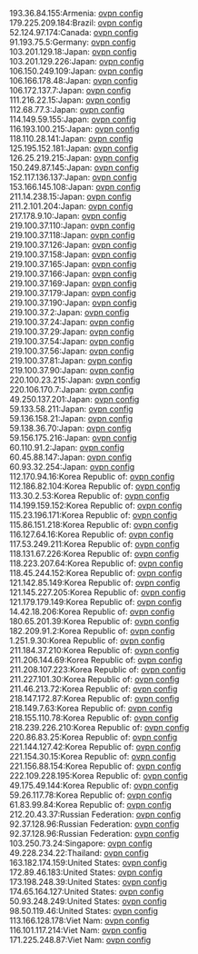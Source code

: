 193.36.84.155:Armenia: [ovpn config](vpn/193_36_84_155.ovpn)  
179.225.209.184:Brazil: [ovpn config](vpn/179_225_209_184.ovpn)  
52.124.97.174:Canada: [ovpn config](vpn/52_124_97_174.ovpn)  
91.193.75.5:Germany: [ovpn config](vpn/91_193_75_5.ovpn)  
103.201.129.18:Japan: [ovpn config](vpn/103_201_129_18.ovpn)  
103.201.129.226:Japan: [ovpn config](vpn/103_201_129_226.ovpn)  
106.150.249.109:Japan: [ovpn config](vpn/106_150_249_109.ovpn)  
106.166.178.48:Japan: [ovpn config](vpn/106_166_178_48.ovpn)  
106.172.137.7:Japan: [ovpn config](vpn/106_172_137_7.ovpn)  
111.216.22.15:Japan: [ovpn config](vpn/111_216_22_15.ovpn)  
112.68.77.3:Japan: [ovpn config](vpn/112_68_77_3.ovpn)  
114.149.59.155:Japan: [ovpn config](vpn/114_149_59_155.ovpn)  
116.193.100.215:Japan: [ovpn config](vpn/116_193_100_215.ovpn)  
118.110.28.141:Japan: [ovpn config](vpn/118_110_28_141.ovpn)  
125.195.152.181:Japan: [ovpn config](vpn/125_195_152_181.ovpn)  
126.25.219.215:Japan: [ovpn config](vpn/126_25_219_215.ovpn)  
150.249.87.145:Japan: [ovpn config](vpn/150_249_87_145.ovpn)  
152.117.136.137:Japan: [ovpn config](vpn/152_117_136_137.ovpn)  
153.166.145.108:Japan: [ovpn config](vpn/153_166_145_108.ovpn)  
211.14.238.15:Japan: [ovpn config](vpn/211_14_238_15.ovpn)  
211.2.101.204:Japan: [ovpn config](vpn/211_2_101_204.ovpn)  
217.178.9.10:Japan: [ovpn config](vpn/217_178_9_10.ovpn)  
219.100.37.110:Japan: [ovpn config](vpn/219_100_37_110.ovpn)  
219.100.37.118:Japan: [ovpn config](vpn/219_100_37_118.ovpn)  
219.100.37.126:Japan: [ovpn config](vpn/219_100_37_126.ovpn)  
219.100.37.158:Japan: [ovpn config](vpn/219_100_37_158.ovpn)  
219.100.37.165:Japan: [ovpn config](vpn/219_100_37_165.ovpn)  
219.100.37.166:Japan: [ovpn config](vpn/219_100_37_166.ovpn)  
219.100.37.169:Japan: [ovpn config](vpn/219_100_37_169.ovpn)  
219.100.37.179:Japan: [ovpn config](vpn/219_100_37_179.ovpn)  
219.100.37.190:Japan: [ovpn config](vpn/219_100_37_190.ovpn)  
219.100.37.2:Japan: [ovpn config](vpn/219_100_37_2.ovpn)  
219.100.37.24:Japan: [ovpn config](vpn/219_100_37_24.ovpn)  
219.100.37.29:Japan: [ovpn config](vpn/219_100_37_29.ovpn)  
219.100.37.54:Japan: [ovpn config](vpn/219_100_37_54.ovpn)  
219.100.37.56:Japan: [ovpn config](vpn/219_100_37_56.ovpn)  
219.100.37.81:Japan: [ovpn config](vpn/219_100_37_81.ovpn)  
219.100.37.90:Japan: [ovpn config](vpn/219_100_37_90.ovpn)  
220.100.23.215:Japan: [ovpn config](vpn/220_100_23_215.ovpn)  
220.106.170.7:Japan: [ovpn config](vpn/220_106_170_7.ovpn)  
49.250.137.201:Japan: [ovpn config](vpn/49_250_137_201.ovpn)  
59.133.58.211:Japan: [ovpn config](vpn/59_133_58_211.ovpn)  
59.136.158.21:Japan: [ovpn config](vpn/59_136_158_21.ovpn)  
59.138.36.70:Japan: [ovpn config](vpn/59_138_36_70.ovpn)  
59.156.175.216:Japan: [ovpn config](vpn/59_156_175_216.ovpn)  
60.110.91.2:Japan: [ovpn config](vpn/60_110_91_2.ovpn)  
60.45.88.147:Japan: [ovpn config](vpn/60_45_88_147.ovpn)  
60.93.32.254:Japan: [ovpn config](vpn/60_93_32_254.ovpn)  
112.170.94.16:Korea Republic of: [ovpn config](vpn/112_170_94_16.ovpn)  
112.186.82.104:Korea Republic of: [ovpn config](vpn/112_186_82_104.ovpn)  
113.30.2.53:Korea Republic of: [ovpn config](vpn/113_30_2_53.ovpn)  
114.199.159.152:Korea Republic of: [ovpn config](vpn/114_199_159_152.ovpn)  
115.23.196.171:Korea Republic of: [ovpn config](vpn/115_23_196_171.ovpn)  
115.86.151.218:Korea Republic of: [ovpn config](vpn/115_86_151_218.ovpn)  
116.127.64.16:Korea Republic of: [ovpn config](vpn/116_127_64_16.ovpn)  
117.53.249.211:Korea Republic of: [ovpn config](vpn/117_53_249_211.ovpn)  
118.131.67.226:Korea Republic of: [ovpn config](vpn/118_131_67_226.ovpn)  
118.223.207.64:Korea Republic of: [ovpn config](vpn/118_223_207_64.ovpn)  
118.45.244.152:Korea Republic of: [ovpn config](vpn/118_45_244_152.ovpn)  
121.142.85.149:Korea Republic of: [ovpn config](vpn/121_142_85_149.ovpn)  
121.145.227.205:Korea Republic of: [ovpn config](vpn/121_145_227_205.ovpn)  
121.179.179.149:Korea Republic of: [ovpn config](vpn/121_179_179_149.ovpn)  
14.42.18.206:Korea Republic of: [ovpn config](vpn/14_42_18_206.ovpn)  
180.65.201.39:Korea Republic of: [ovpn config](vpn/180_65_201_39.ovpn)  
182.209.91.2:Korea Republic of: [ovpn config](vpn/182_209_91_2.ovpn)  
1.251.9.30:Korea Republic of: [ovpn config](vpn/1_251_9_30.ovpn)  
211.184.37.210:Korea Republic of: [ovpn config](vpn/211_184_37_210.ovpn)  
211.206.144.69:Korea Republic of: [ovpn config](vpn/211_206_144_69.ovpn)  
211.208.107.223:Korea Republic of: [ovpn config](vpn/211_208_107_223.ovpn)  
211.227.101.30:Korea Republic of: [ovpn config](vpn/211_227_101_30.ovpn)  
211.46.213.72:Korea Republic of: [ovpn config](vpn/211_46_213_72.ovpn)  
218.147.172.87:Korea Republic of: [ovpn config](vpn/218_147_172_87.ovpn)  
218.149.7.63:Korea Republic of: [ovpn config](vpn/218_149_7_63.ovpn)  
218.155.110.78:Korea Republic of: [ovpn config](vpn/218_155_110_78.ovpn)  
218.239.226.210:Korea Republic of: [ovpn config](vpn/218_239_226_210.ovpn)  
220.86.83.25:Korea Republic of: [ovpn config](vpn/220_86_83_25.ovpn)  
221.144.127.42:Korea Republic of: [ovpn config](vpn/221_144_127_42.ovpn)  
221.154.30.15:Korea Republic of: [ovpn config](vpn/221_154_30_15.ovpn)  
221.156.88.154:Korea Republic of: [ovpn config](vpn/221_156_88_154.ovpn)  
222.109.228.195:Korea Republic of: [ovpn config](vpn/222_109_228_195.ovpn)  
49.175.49.144:Korea Republic of: [ovpn config](vpn/49_175_49_144.ovpn)  
59.26.117.78:Korea Republic of: [ovpn config](vpn/59_26_117_78.ovpn)  
61.83.99.84:Korea Republic of: [ovpn config](vpn/61_83_99_84.ovpn)  
212.20.43.37:Russian Federation: [ovpn config](vpn/212_20_43_37.ovpn)  
92.37.128.96:Russian Federation: [ovpn config](vpn/92_37_128_96.ovpn)  
92.37.128.96:Russian Federation: [ovpn config](vpn/92_37_128_96.ovpn)  
103.250.73.24:Singapore: [ovpn config](vpn/103_250_73_24.ovpn)  
49.228.234.22:Thailand: [ovpn config](vpn/49_228_234_22.ovpn)  
163.182.174.159:United States: [ovpn config](vpn/163_182_174_159.ovpn)  
172.89.46.183:United States: [ovpn config](vpn/172_89_46_183.ovpn)  
173.198.248.39:United States: [ovpn config](vpn/173_198_248_39.ovpn)  
174.65.164.127:United States: [ovpn config](vpn/174_65_164_127.ovpn)  
50.93.248.249:United States: [ovpn config](vpn/50_93_248_249.ovpn)  
98.50.119.46:United States: [ovpn config](vpn/98_50_119_46.ovpn)  
113.166.128.178:Viet Nam: [ovpn config](vpn/113_166_128_178.ovpn)  
116.101.117.214:Viet Nam: [ovpn config](vpn/116_101_117_214.ovpn)  
171.225.248.87:Viet Nam: [ovpn config](vpn/171_225_248_87.ovpn)  
